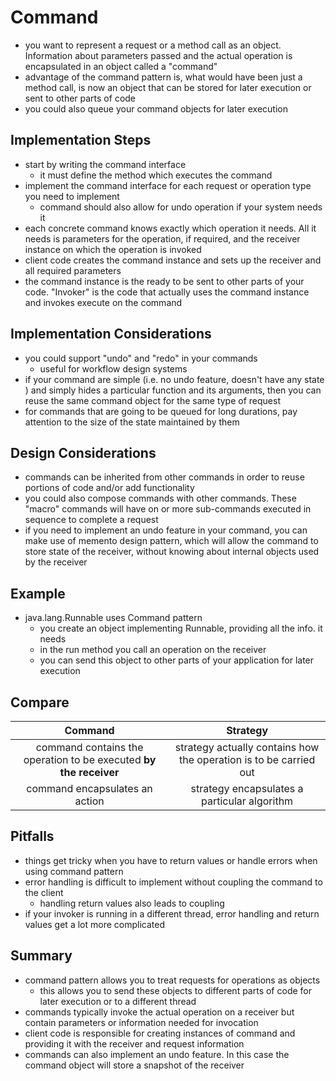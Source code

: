 # Command
* you want to represent a request or a method call as an object. Information about parameters passed and the actual
operation is encapsulated in an object called a "command"
* advantage of the command pattern is, what would have been just a method call, is now an object that can be stored
for later execution or sent to other parts of code
* you could also queue your command objects for later execution


## Implementation Steps
* start by writing the command interface
    * it must define the method which executes the command
* implement the command interface for each request or operation type you need to implement
    * command should also allow for undo operation if your system needs it
* each concrete command knows exactly which operation it needs. All it needs is parameters for the operation, if
required, and the receiver instance on which the operation is invoked    
* client code creates the command instance and sets up the receiver and all required parameters
* the command instance is the ready to be sent to other parts of your code. "Invoker" is the code that actually uses
the command instance and invokes execute on the command


## Implementation Considerations
* you could support "undo" and "redo" in your commands
    * useful for workflow design systems
* if your command are simple (i.e. no undo feature, doesn't have any state ) and simply hides a particular function
and its arguments, then you can reuse the same command object for the same type of request
* for commands that are going to be queued for long durations, pay attention to the size of the state maintained by
them
    
## Design Considerations
* commands can be inherited from other commands in order to reuse portions of code and/or add functionality
* you could also compose commands with other commands. These "macro" commands will have on or more sub-commands
executed in sequence to complete a request
* if you need to implement an undo feature in your command, you can make use of memento design pattern, which will
allow the command to store state of the receiver, without knowing about internal objects used by the receiver

## Example
* java.lang.Runnable uses Command pattern
    * you create an object implementing Runnable, providing all the info. it needs
    * in the run method you call an operation on the receiver
    * you can send this object to other parts of your application for later execution

## Compare   
Command | Strategy
:---:|:---:
command contains the operation to be executed **by the receiver** | strategy actually contains how the operation is to be carried out
command encapsulates an action | strategy encapsulates a particular algorithm


## Pitfalls
* things get tricky when you have to return values or handle errors when using command pattern
* error handling is difficult to implement without coupling the command to the client
    * handling return values also leads to coupling
* if your invoker is running in a different thread, error handling and return values get a lot more complicated
    
## Summary
* command pattern allows you to treat requests for operations as objects
    * this allows you to send these objects to different parts of code for later execution or to a different thread
* commands typically invoke the actual operation on a receiver but contain parameters or information needed for
invocation   
* client code is responsible for creating instances of command and providing it with the receiver and request
information
* commands can also implement an undo feature. In this case the command object will store a snapshot of the receiver
    